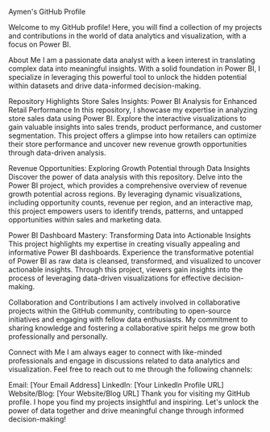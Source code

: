 Aymen's GitHub Profile

Welcome to my GitHub profile! Here, you will find a collection of my projects and contributions in the world of data analytics and visualization, with a focus on Power BI.

About Me
I am a passionate data analyst with a keen interest in translating complex data into meaningful insights. With a solid foundation in Power BI, I specialize in leveraging this powerful tool to unlock the hidden potential within datasets and drive data-informed decision-making.

Repository Highlights
Store Sales Insights: Power BI Analysis for Enhanced Retail Performance
In this repository, I showcase my expertise in analyzing store sales data using Power BI. Explore the interactive visualizations to gain valuable insights into sales trends, product performance, and customer segmentation. This project offers a glimpse into how retailers can optimize their store performance and uncover new revenue growth opportunities through data-driven analysis.

Revenue Opportunities: Exploring Growth Potential through Data Insights
Discover the power of data analysis with this repository. Delve into the Power BI project, which provides a comprehensive overview of revenue growth potential across regions. By leveraging dynamic visualizations, including opportunity counts, revenue per region, and an interactive map, this project empowers users to identify trends, patterns, and untapped opportunities within sales and marketing data.

Power BI Dashboard Mastery: Transforming Data into Actionable Insights
This project highlights my expertise in creating visually appealing and informative Power BI dashboards. Experience the transformative potential of Power BI as raw data is cleansed, transformed, and visualized to uncover actionable insights. Through this project, viewers gain insights into the process of leveraging data-driven visualizations for effective decision-making.

Collaboration and Contributions
I am actively involved in collaborative projects within the GitHub community, contributing to open-source initiatives and engaging with fellow data enthusiasts. My commitment to sharing knowledge and fostering a collaborative spirit helps me grow both professionally and personally.

Connect with Me
I am always eager to connect with like-minded professionals and engage in discussions related to data analytics and visualization. Feel free to reach out to me through the following channels:

Email: [Your Email Address]
LinkedIn: [Your LinkedIn Profile URL]
Website/Blog: [Your Website/Blog URL]
Thank you for visiting my GitHub profile. I hope you find my projects insightful and inspiring. Let's unlock the power of data together and drive meaningful change through informed decision-making!
